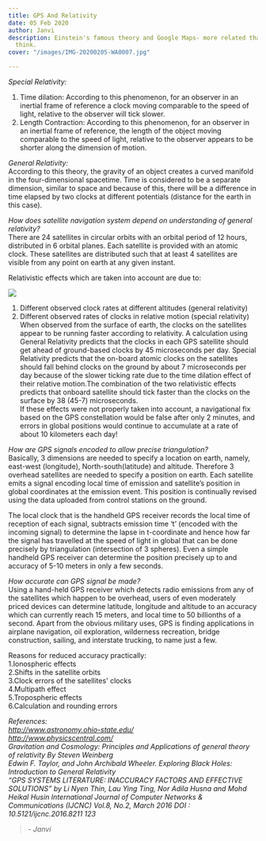 ```yaml
---
title: GPS And Relativity
date: 05 Feb 2020
author: Janvi
description: Einstein's famous theory and Google Maps- more related than you might
  think.
cover: "/images/IMG-20200205-WA0007.jpg"

---
```

_Special Relativity:_

1. Time dilation: According to this phenomenon, for an observer in an inertial frame of reference a clock moving comparable to the speed of light, relative to the observer will tick slower.
2. Length Contraction: According to this phenomenon, for an observer in an inertial frame of reference, the length of the object moving comparable to the speed of light, relative to the observer appears to be shorter along the dimension of motion.

_General Relativity:_  
According to this theory, the gravity of an object creates a curved manifold in the four-dimensional spacetime. Time is considered to be a separate dimension, similar to space and because of this, there will be a difference in time elapsed by two clocks at different potentials (distance for the earth in this case).

_How does satellite navigation system depend on understanding of general relativity?_  
There are 24 satellites in circular orbits with an orbital period of 12 hours, distributed in 6 orbital planes. Each satellite is provided with an atomic clock. These satellites are distributed such that at least 4 satellites are visible from any point on earth at any given instant.

Relativistic effects which are taken into account are due to:

![](/images/IMG-20200205-WA0007.jpg)

1. Different observed clock rates at different altitudes (general relativity)
2. Different observed rates of clocks in relative motion (special relativity)  
   When observed from the surface of earth, the clocks on the satellites appear to be running faster according to relativity. A calculation using General Relativity predicts that the clocks in each GPS satellite should get ahead of ground-based clocks by 45 microseconds per day. Special Relativity predicts that the on-board atomic clocks on the satellites should fall behind clocks on the ground by about 7 microseconds per day because of the slower ticking rate due to the time dilation effect of their relative motion.The combination of the two relativistic effects predicts that onboard satellite should tick faster than the clocks on the surface by 38 (45-7) microseconds.  
   If these effects were not properly taken into account, a navigational fix based on the GPS constellation would be false after only 2 minutes, and errors in global positions would continue to accumulate at a rate of about 10 kilometers each day!

_How are GPS signals encoded to allow precise triangulation?_  
Basically, 3 dimensions are needed to specify a location on earth, namely, east-west (longitude), North-south(latitude) and altitude. Therefore 3 overhead satellites are needed to specify a position on earth. Each satellite emits a signal encoding local time of emission and satellite’s position in global coordinates at the emission event. This position is continually revised using the data uploaded from control stations on the ground.

The local clock that is the handheld GPS receiver records the local time of reception of each signal, subtracts emission time ‘t’ (encoded with the incoming signal) to determine the lapse in t-coordinate and hence how far the signal has travelled at the speed of light in global that can be done precisely by triangulation (intersection of 3 spheres). Even a simple handheld GPS receiver can determine the position precisely up to and accuracy of 5-10 meters in only a few seconds.

_How accurate can GPS signal be made?_  
Using a hand-held GPS receiver which detects radio emissions from any of the satellites which happen to be overhead, users of even moderately priced devices can determine latitude, longitude and altitude to an accuracy which can currently reach 15 meters, and local time to 50 billionths of a second. Apart from the obvious military uses, GPS is finding applications in airplane navigation, oil exploration, wilderness recreation, bridge construction, sailing, and interstate trucking, to name just a few.

Reasons for reduced accuracy practically:  
1\.Ionospheric effects  
2\.Shifts in the satellite orbits  
3\.Clock errors of the satellites' clocks  
4\.Multipath effect  
5\.Tropospheric effects  
6\.Calculation and rounding errors

_References:  
http://www.astronomy.ohio-state.edu/  
http://www.physicscentral.com/  
Gravitation and Cosmology: Principles and Applications of general theory of relativity By Steven Weinberg  
Edwin F. Taylor, and John Archibald Wheeler. Exploring Black Holes: Introduction to General Relativity  
“GPS SYSTEMS LITERATURE: INACCURACY FACTORS AND EFFECTIVE SOLUTIONS” by Li Nyen Thin, Lau Ying Ting, Nor Adila Husna and Mohd Heikal Husin International Journal of Computer Networks & Communications (IJCNC) Vol.8, No.2, March 2016 DOI : 10.5121/ijcnc.2016.8211 123_

> _- Janvi_